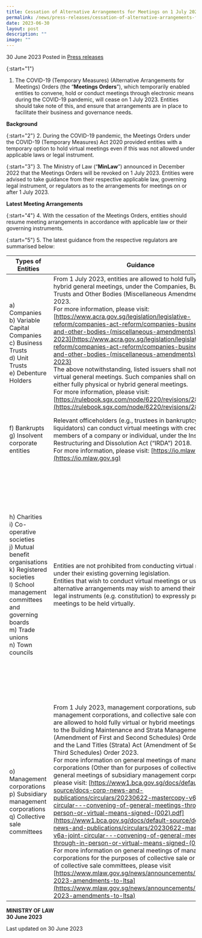 ```yaml
---
title: Cessation of Alternative Arrangements for Meetings on 1 July 2023
permalink: /news/press-releases/cessation-of-alternative-arrangements-for-meetings-1-jul/
date: 2023-06-30
layout: post
description: ""
image: ""
---
```

30 June 2023 Posted in [Press releases](/news/press-releases)

{:start="1"}
1. The COVID-19 (Temporary Measures) (Alternative Arrangements for Meetings) Orders (the “**Meetings Orders**”), which temporarily enabled entities to convene, hold or conduct meetings through electronic means during the COVID-19 pandemic, will cease on 1 July 2023. Entities should take note of this, and ensure that arrangements are in place to facilitate their business and governance needs.

**Background**

{:start="2"} 
2. During the COVID-19 pandemic, the Meetings Orders under the COVID-19 (Temporary Measures) Act 2020 provided entities with a temporary option to hold virtual meetings even if this was not allowed under applicable laws or legal instrument. 

{:start="3"} 
3. The Ministry of Law (“**MinLaw**”) announced in December 2022 that the Meetings Orders will be revoked on 1 July 2023. Entities were advised to take guidance from their respective applicable law, governing legal instrument, or regulators as to the arrangements for meetings on or after 1 July 2023.

**Latest Meeting Arrangements**

{:start="4"}
4. With the cessation of the Meetings Orders, entities should resume meeting arrangements in accordance with applicable law or their governing instruments.

{:start="5"}
5. The latest guidance from the respective regulators are summarised below:

| Types of Entities | Guidance | Regulator |
| -------- | -------- | -------- |
| a) Companies <br> b) Variable Capital Companies <br> c) Business Trusts <br> d) Unit Trusts <br> e) Debenture Holders | From 1 July 2023, entities are allowed to hold fully virtual or hybrid general meetings, under the Companies, Business Trusts and Other Bodies (Miscellaneous Amendments) Act 2023. <br> For more information, please visit: [https://www.acra.gov.sg/legislation/legislative-reform/companies-act-reform/companies-business-trusts-and-other-bodies-(miscellaneous-amendments)-act-2023](https://www.acra.gov.sg/legislation/legislative-reform/companies-act-reform/companies-business-trusts-and-other-bodies-(miscellaneous-amendments)-act-2023) <br> The above notwithstanding, listed issuers shall not hold fully virtual general meetings. Such companies shall only hold either fully physical or hybrid general meetings. <br> For more information, please visit: [https://rulebook.sgx.com/node/6220/revisions/28607/view](https://rulebook.sgx.com/node/6220/revisions/28607/view) | For enquires pertaining to listed issuers, please email SGX at [Listingcompliance@sgx.com](Listingcompliance@sgx.com). <br> For enquiries pertaining to non-listed companies, please contact the Accounting and Corporate Regulatory Authority (“**ACRA**”) via [www.acra.gov.sg/feedback](www.acra.gov.sg/feedback) or ACRA Helpdesk at 6224 6088. <br> For enquires pertaining to non-listed business trusts and non-listed unit trusts, please email the Monetary Authority of Singapore (“**MAS**”) at [webmaster@mas.gov.sg](webmaster@mas.gov.sg). <br> For enquiries pertaining to variable capital companies, please contact both ACRA and MAS. |
| f) Bankrupts <br> g) Insolvent corporate entities | Relevant officeholders (e.g., trustees in bankruptcy and liquidators) can conduct virtual meetings with creditors and members of a company or individual, under the Insolvency, Restructuring and Dissolution Act (“IRDA”) 2018. <br> For more information, please visit: [https://io.mlaw.gov.sg](https://io.mlaw.gov.sg) | For enquiries pertaining to corporate insolvency and bankruptcy, please contact MinLaw’s Insolvency &amp; Public Trustee Office via the online enquiry form at [https://eservices.mlaw.gov.sg/enquiry/](https://eservices.mlaw.gov.sg/enquiry/) |
| h) Charities <br> i) Co-operative societies <br> j) Mutual benefit organisations <br> k) Registered societies <br> l) School management committees and governing boards <br> m) Trade unions <br> n) Town councils | Entities are not prohibited from conducting virtual meetings under their existing governing legislation. <br> Entities that wish to conduct virtual meetings or use other alternative arrangements may wish to amend their applicable legal instruments (e.g. constitution) to expressly provide for meetings to be held virtually. | For enquiries pertaining to charities, please contact the Ministry of Culture, Community &amp; Youth (“**MCCY**”), Charities Unit at [MCCY_Charities@mccy.gov.sg](MCCY_Charities@mccy.gov.sg). <br> For enquiries pertaining to co-operative societies please contact MCCY’s Registry of Co-operative Societies at [MCCY_Regcoop@mccy.gov.sg](MCCY_Regcoop@mccy.gov.sg). <br> For enquiries pertaining to mutual benefit organisations, please contact MCCY’s Registry of Mutual Benefit Organisations at [MCCY_Regmbo@mccy.gov.sg](MCCY_Regmbo@mccy.gov.sg). <br> For enquiries pertaining to registered societies, please contact the Ministry of Home Affairs (“**MHA**”)’s Registry of Societies at [mha_ros_feedback@mha.gov.sg](mha_ros_feedback@mha.gov.sg). <br> For enquiries pertaining to school management committees and governing boards, please contact the Ministry of Education via the online feedback form at [https://www.moe.gov.sg/feedback](https://www.moe.gov.sg/feedback).  <br> For enquiries pertaining to registered trade unions, please contact the Ministry of Manpower (“**MOM**”), Registry of Trade Unions at [mom_lrwd@mom.gov.sg](mom_lrwd@mom.gov.sg). <br> For enquiries pertaining to town councils, please contact the Ministry of National Development at [mnd_hq@mnd.gov.sg](mnd_hq@mnd.gov.sg). |
| o) Management corporations <br> p) Subsidiary management corporations <br> q) Collective sale committees | From 1 July 2023, management corporations, subsidiary management corporations, and collective sale committees are allowed to hold fully virtual or hybrid meetings pursuant to the Building Maintenance and Strata Management Act (Amendment of First and Second Schedules) Order 2023 and the Land Titles (Strata) Act (Amendment of Second and Third Schedules) Order 2023. <br> For more information on general meetings of management corporations (Other than for purposes of collective sale) and general meetings of subsidiary management corporations, please visit: [https://www1.bca.gov.sg/docs/default-source/docs-corp-news-and-publications/circulars/20230622-mastercopy-v6a-joint-circular---convening-of-general-meetings-through-in-person-or-virtual-means-signed-(002).pdf](https://www1.bca.gov.sg/docs/default-source/docs-corp-news-and-publications/circulars/20230622-mastercopy-v6a-joint-circular---convening-of-general-meetings-through-in-person-or-virtual-means-signed-(002).pdf) <br> For more information on general meetings of management corporations for the purposes of collective sale or meetings of collective sale committees, please visit [https://www.mlaw.gov.sg/news/announcements/26-06-2023-amendments-to-ltsa](https://www.mlaw.gov.sg/news/announcements/26-06-2023-amendments-to-ltsa) | For enquiries pertaining to general meetings for en bloc sales and meetings of collective sale committees, please contact MinLaw via the online enquiry form at [https://eservices.mlaw.gov.sg/enquiry/](https://eservices.mlaw.gov.sg/enquiry/) <br> For all other enquiries relating to management corporations, please contact the Building and Construction Authority (“**BCA**”) via the online enquiry form at [https://www.bca.gov.sg/feedbackform/](https://www.bca.gov.sg/feedbackform/) |




**MINISTRY OF LAW**
<br>**30 June 2023**

<p class="right-side-updated">Last updated on 30 June 2023</p>